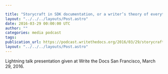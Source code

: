 ```yaml
---

title: "Storycraft in SDK documentation, or a writer’s theory of everything, by Elisa Sawyer"
layout: "../../../layouts/Post.astro"
date: 2016-03-29 00:00:00 UTC
author: ""
categories: media podcast
tags:
publication_url: https://podcast.writethedocs.org/2016/03/29/storycraft-in-docs-elisa-sawyer/
layout: "../../../layouts/Post.astro"
---
```


Lightning talk presentation given at Write the Docs San Francisco, March 29, 2016.
